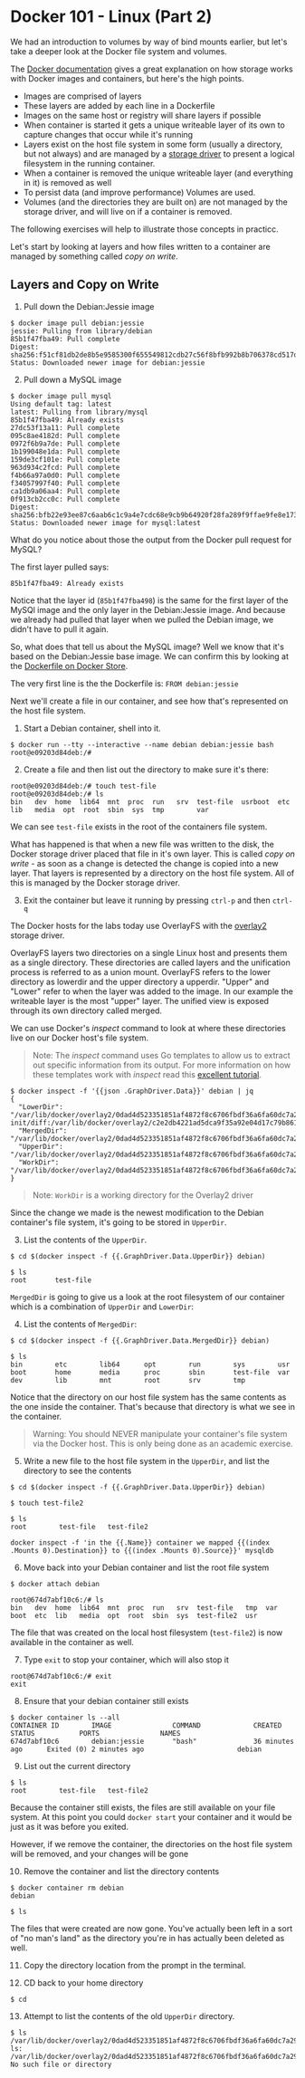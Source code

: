 # Docker 101 - Linux (Part 2)

We had an introduction to volumes by way of bind mounts earlier, but let's take a deeper look at the Docker file system and volumes. 

The [Docker documentation](https://docs.docker.com/engine/userguide/storagedriver/imagesandcontainers/_) gives a great explanation on how storage works with Docker images and containers, but here's the high points. 

* Images are comprised of layers
* These layers are added by each line in a Dockerfile
* Images on the same host or registry will share layers if possible
* When container is started it gets a unique writeable layer of its own to capture changes that occur while it's running
* Layers exist on the host file system in some form (usually a directory, but not always) and are managed by a [storage driver](https://docs.docker.com/engine/userguide/storagedriver/selectadriver/) to present a logical filesystem in the running container. 
* When a container is removed the unique writeable layer (and everything in it) is removed as well
* To persist data (and improve performance) Volumes are used. 
* Volumes (and the directories they are built on) are not managed by the storage driver, and will live on if a container is removed.  

The following exercises will help to illustrate those concepts in practicc. 

Let's start by looking at layers and how files written to a container are managed by something called *copy on write*.

## Layers and Copy on Write

1. Pull down the Debian:Jessie image

```
$ docker image pull debian:jessie
jessie: Pulling from library/debian
85b1f47fba49: Pull complete
Digest: sha256:f51cf81db2de8b5e9585300f655549812cdb27c56f8bfb992b8b706378cd517d
Status: Downloaded newer image for debian:jessie
```

2. Pull down a MySQL image

```
$ docker image pull mysql
Using default tag: latest
latest: Pulling from library/mysql
85b1f47fba49: Already exists
27dc53f13a11: Pull complete
095c8ae4182d: Pull complete
0972f6b9a7de: Pull complete
1b199048e1da: Pull complete
159de3cf101e: Pull complete
963d934c2fcd: Pull complete
f4b66a97a0d0: Pull complete
f34057997f40: Pull complete
ca1db9a06aa4: Pull complete
0f913cb2cc0c: Pull complete
Digest: sha256:bfb22e93ee87c6aab6c1c9a4e7cdc68e9cb9b64920f28fa289f9ffae9fe8e173
Status: Downloaded newer image for mysql:latest
```

What do you notice about those the output from the Docker pull request for MySQL?

The first layer pulled says:

`85b1f47fba49: Already exists`

Notice that the layer id (`85b1f47fba498`) is the same for the first layer of the MySQl image and the only layer in the Debian:Jessie image. And because we already had pulled that layer when we pulled the Debian image, we didn't have to pull it again. 

So, what does that tell us about the MySQL image? Well we know that it's based on the Debian:Jessie base image. We can confirm this by looking at the [Dockerfile on Docker Store](https://github.com/docker-library/mysql/blob/0590e4efd2b31ec794383f084d419dea9bc752c4/5.7/Dockerfile). 

The very first line is the the Dockerfile is: `FROM debian:jessie`

Next we'll create a file in our container, and see how that's represented on the host file system. 

1. Start a Debian container, shell into it.   

```
$ docker run --tty --interactive --name debian debian:jessie bash
root@e09203d84deb:/#
```

2. Create a file and then list out the directory to make sure it's there:

```
root@e09203d84deb:/# touch test-file
root@e09203d84deb:/# ls
bin   dev  home  lib64  mnt  proc  run   srv  test-file  usrboot  etc  lib   media  opt  root  sbin  sys  tmp        var
```


We can see  `test-file` exists in the root of the containers file system. 

What has happened is that when a new file was written to the disk, the Docker storage driver placed that file in it's own layer. This is called *copy on write* - as soon as a change is detected the change is copied into a new layer. That layers is represented by a directory on the host file system. All of this is managed by the Docker storage driver. 

3. Exit the container but leave it running by pressing `ctrl-p` and then `ctrl-q`

The Docker hosts for the labs today use OverlayFS with the [overlay2](https://docs.docker.com/engine/userguide/storagedriver/overlayfs-driver/#how-the-overlay2-driver-works) storage driver. 

OverlayFS layers two directories on a single Linux host and presents them as a single directory. These directories are called layers and the unification process is referred to as a union mount. OverlayFS refers to the lower directory as lowerdir and the upper directory a upperdir. "Upper" and "Lower" refer to when the layer was added to the image. In our example the writeable layer is the most "upper" layer.  The unified view is exposed through its own directory called merged. 

We can use Docker's *inspect* command to look at where these directories live on our Docker host's file system. 

> Note: The *inspect* command uses Go templates to allow us to extract out specific information from its output. For more information on how these templates work with *inspect* read this [excellent tutorial](http://container-solutions.com/docker-inspect-template-magic/). 

```
$ docker inspect -f '{{json .GraphDriver.Data}}' debian | jq
{
  "LowerDir": "/var/lib/docker/overlay2/0dad4d523351851af4872f8c6706fbdf36a6fa60dc7a29fff6eb388bf3d7194e-init/diff:/var/lib/docker/overlay2/c2e2db4221ad5dca9f35a92e04d17c79b861ddee30015fa3ddc77c66ae1bf758/diff",
  "MergedDir": "/var/lib/docker/overlay2/0dad4d523351851af4872f8c6706fbdf36a6fa60dc7a29fff6eb388bf3d7194e/merged",
  "UpperDir": "/var/lib/docker/overlay2/0dad4d523351851af4872f8c6706fbdf36a6fa60dc7a29fff6eb388bf3d7194e/diff",
  "WorkDir": "/var/lib/docker/overlay2/0dad4d523351851af4872f8c6706fbdf36a6fa60dc7a29fff6eb388bf3d7194e/work"
}
```
> Note: `WorkDir` is a working directory for the Overlay2 driver

Since the change we made is the newest modification to the Debian container's file system, it's going to be stored in `UpperDir`. 

3. List the contents of the `UpperDir`. 

```
$ cd $(docker inspect -f {{.GraphDriver.Data.UpperDir}} debian)

$ ls
root       test-file
```

`MergedDir` is going to give us a look at the root filesystem of our container which is a combination of `UpperDir` and `LowerDir`:

4. List the contents of `MergedDir`:

```
$ cd $(docker inspect -f {{.GraphDriver.Data.MergedDir}} debian)

$ ls
bin        etc        lib64      opt        run        sys        usr
boot       home       media      proc       sbin       test-file  var
dev        lib        mnt        root       srv        tmp
```

Notice that the directory on our host file system has the same contents as the one inside the container. That's because that directory is what we see in the container. 

> Warning: You should NEVER manipulate your container's file system via the Docker host. This is only being done as an academic exercise. 

5. Write a new file to the host file system in the `UpperDir`, and list the directory to see the contents

```
$ cd $(docker inspect -f {{.GraphDriver.Data.UpperDir}} debian)

$ touch test-file2

$ ls
root        test-file   test-file2
```


```
docker inspect -f 'in the {{.Name}} container we mapped {{(index .Mounts 0).Destination}} to {{(index .Mounts 0).Source}}' mysqldb
```

6. Move back into your Debian container and list the root file system

```
$ docker attach debian

root@674d7abf10c6:/# ls
bin   dev  home  lib64  mnt  proc  run   srv  test-file   tmp  var
boot  etc  lib   media  opt  root  sbin  sys  test-file2  usr
```
The file that was created on the local host filesystem (`test-file2`) is now available in the container as well. 

7. Type `exit` to stop your container, which will also stop it

```
root@674d7abf10c6:/# exit
exit
```

8. Ensure that your debian container still exists

```
$ docker container ls --all
CONTAINER ID        IMAGE               COMMAND             CREATED             STATUS           PORTS               NAMES
674d7abf10c6        debian:jessie       "bash"              36 minutes ago      Exited (0) 2 minutes ago                       debian
```

9. List out the current directory

```
$ ls
root        test-file   test-file2
```

Because the container still exists, the files are still available on  your file system. At this point you could `docker start` your container and it would be just as it was before you exited. 

However, if we remove the container, the directories on the host file system will be removed, and your changes will be gone

10. Remove the container and list the directory contents

```
$ docker container rm debian
debian

$ ls
```

The files that were created are now gone. You've actually been left in a sort of "no man's land" as the directory you're in has actually been deleted as well.

11. Copy the directory location from the prompt in the terminal. 

12. CD back to your home directory

```
$ cd
```

13. Attempt to list the contents of the old `UpperDir` directory.

```
$ ls /var/lib/docker/overlay2/0dad4d523351851af4872f8c6706fbdf36a6fa60dc7a29fff6eb388bf3d7194e/diff
ls: /var/lib/docker/overlay2/0dad4d523351851af4872f8c6706fbdf36a6fa60dc7a29fff6eb388bf3d7194e/diff: No such file or directory
```
